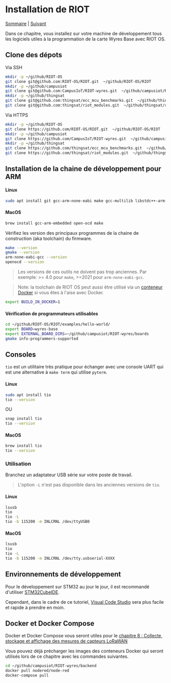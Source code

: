 # Installation de RIOT

[Sommaire](README.md) |  [Suivant](02.md)

Dans ce chapitre, vous installez sur votre machine de développement tous les logiciels utiles à la programmation de la carte Wyres Base avec RIOT OS.

## Clone des dépots

Via SSH
```bash
mkdir -p ~/github/RIOT-OS
git clone git@github.com:RIOT-OS/RIOT.git  ~/github/RIOT-OS/RIOT
mkdir -p ~/github/campusiot
git clone git@github.com:CampusIoT/RIOT-wyres.git  ~/github/campusiot/RIOT-wyres
mkdir -p ~/github/thingsat
git clone git@github.com:thingsat/ecc_mcu_benchmarks.git  ~/github/thingsat/ecc_mcu_benchmarks
git clone git@github.com:thingsat/riot_modules.git  ~/github/thingsat/riot_modules
```

Via HTTPS
```bash
mkdir -p ~/github/RIOT-OS
git clone https://github.com/RIOT-OS/RIOT.git  ~/github/RIOT-OS/RIOT
mkdir -p ~/github/campusiot
git clone https://github.com/CampusIoT/RIOT-wyres.git  ~/github/campusiot/RIOT-wyres
mkdir -p ~/github/thingsat
git clone https://github.com/thingsat/ecc_mcu_benchmarks.git  ~/github/thingsat/ecc_mcu_benchmarks
git clone https://github.com/thingsat/riot_modules.git  ~/github/thingsat/riot_modules
```

## Installation de la chaine de développement pour ARM

#### Linux 

```bash
sudo apt install git gcc-arm-none-eabi make gcc-multilib libstdc++-arm-none-eabi-newlib openocd gdb-multiarch doxygen wget unzip python3-serial
```

#### MacOS

```bash
brew install gcc-arm-embedded open-ocd make
```

Vérifiez les version des principaux programmes de la chaine de construction (aka toolchain) du firmware.
```bash
make --version
gmake --version
arm-none-eabi-gcc --version
openocd --version
```

> Les versions de ces outils ne doivent pas trop anciennes. Par exemple: >= 4.0 pour `make`, >=2021 pour `arm-none-eabi-gcc`.

> Note: la toolchain de RIOT OS peut aussi être utilisé via un [conteneur Docker](https://doc.riot-os.org/build-in-docker.html) si vous êtes à l'aise avec Docker.

```bash
export BUILD_IN_DOCKER=1
```

#### Vérification de programmateurs utilisables

```bash
cd ~/github/RIOT-OS/RIOT/examples/hello-world/
export BOARD=wyres-base
export EXTERNAL_BOARD_DIRS=~/github/campusiot/RIOT-wyres/boards
gmake info-programmers-supported
```

## Consoles

`tio` est un utilitaire très pratique pour échanger avec une console UART qui est une alternative à `make term` qui utilise `pyterm`.

#### Linux 

```bash
sudo apt install tio
tio --version
```
OU

```bash
snap install tio
tio --version
```

#### MacOS

```bash
brew install tio
tio --version
```
### Utilisation

Branchez un adaptateur USB série sur votre poste de travail.

> L'option `-L` n'est pas disponible dans les anciennes versions de `tio`.

#### Linux

```bash
lsusb
tio
tio -L
tio -b 115200 -m INLCRNL /dev/ttyUSB0
```

#### MacOS

```bash
lsusb
tio
tio -L
tio -b 115200 -m INLCRNL /dev/tty.usbserial-XXXX
```

## Environnements de développement

Pour le développement sur STM32 au jour le jour, il est recommandé d'utiliser [STM32CubeIDE](https://www.st.com/en/development-tools/stm32cubeide.html).

Cependant, dans le cadre de ce tutoriel, [Visual Code Studio](https://code.visualstudio.com/) sera plus facile et rapide à prendre en moin.

## Docker et Docker Compose

Docker et Docker Compose vous seront utiles pour le [chapitre 8 : Collecte, stockage et affichage des mesures de capteurs LoRaWAN](08.md)

Vous pouvez déjà précharger les images des conteneurs Docker qui seront utilisés lors de ce chapitre avec les commandes suivantes.

```bash
cd ~/github/campusiot/RIOT-wyres/backend
docker pull nodered/node-red
docker-compose pull
```


